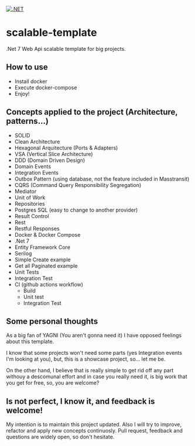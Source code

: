 [![.NET](https://github.com/Danielbahe/scalable-template/actions/workflows/dotnet.yml/badge.svg)](https://github.com/Danielbahe/scalable-template/actions/workflows/dotnet.yml)
# scalable-template
 .Net 7 Web Api scalable template for big projects.
## How to use
- Install docker
- Execute docker-compose
- Enjoy!
## Concepts applied to the project (Architecture, patterns...)
- SOLID
- Clean Architecture
- Hexagonal Arquitecture (Ports & Adapters)
- VSA (Vertical Slice Architecture)
- DDD (Domain Driven Design)
- Domain Events
- Integration Events
- Outbox Pattern (using database, not the feature included in Masstransit)
- CQRS (Command Query Responsibility Segregation)
- Mediator
- Unit of Work
- Repositories
- Postgres SQL (easy to change to another provider)
- Result Control 
- Rest
- Restful Responses
- Docker & Docker Compose
- .Net 7
- Entity Framework Core
- Serilog
- Simple Create example
- Get all Paginated example
- Unit Tests
- Integration Test
- CI (github actions workflow)
    - Build
    - Unit test
    - Integration Test

## 

## Some personal thoughts
As a big fan of YAGNI (You aren't gonna need it) I have opposed feelings about this template.

I know that some projects won't need some parts (yes Integration events I'm looking at you), but, this is a showcase project, so... let me be.

On the other hand, I believe that is really simple to get rid off any part withouy a descomunal effort and in case you really need it, is big work that you get for free, so, you are welcome?
## Is not perfect, I know it, and feedback is welcome!
My intention is to maintain this project updated.
Also I will try to  improve, refactor and apply new concepts continuosly.
Pull request, feedback and questions are widely open, so don't hesitate.

